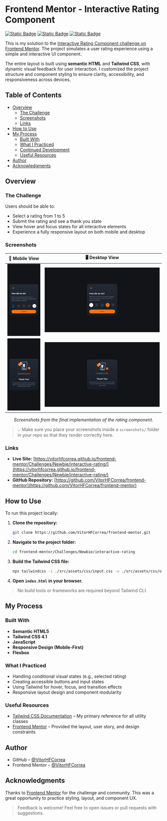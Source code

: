 # Frontend Mentor - Interactive Rating Component

[![Static Badge](https://img.shields.io/badge/HTML-%23E34F26?style=for-the-badge&logo=html5&labelColor=%23222222)](https://html.spec.whatwg.org/)
[![Static Badge](https://img.shields.io/badge/Tailwind%20CSS-%2306B6D4?style=for-the-badge&logo=tailwindcss&logoColor=%2306B6D4&labelColor=%23222222&color=%2306B6D4)](https://tailwindcss.com/)
[![Static Badge](https://img.shields.io/badge/JavaScript-%23F7DF1E?style=for-the-badge&logo=javascript&labelColor=%23222222)](https://developer.mozilla.org/en-US/docs/Web/JavaScript)

This is my solution to the [Interactive Rating Component challenge on Frontend Mentor](https://www.frontendmentor.io/challenges/interactive-rating-component-koxpeBUmI). The project simulates a user rating experience using a simple and interactive UI component.

The entire layout is built using **semantic HTML** and **Tailwind CSS**, with dynamic visual feedback for user interaction. I customized the project structure and component styling to ensure clarity, accessibility, and responsiveness across devices.

## Table of Contents

- [Overview](#overview)
  - [The Challenge](#the-challenge)
  - [Screenshots](#screenshots)
  - [Links](#links)
- [How to Use](#how-to-use)
- [My Process](#my-process)
  - [Built With](#built-with)
  - [What I Practiced](#what-i-practiced)
  - [Continued Development](#continued-development)
  - [Useful Resources](#useful-resources)
- [Author](#author)
- [Acknowledgments](#acknowledgments)

## Overview

### The Challenge

Users should be able to:

- Select a rating from 1 to 5
- Submit the rating and see a thank you state
- View hover and focus states for all interactive elements
- Experience a fully responsive layout on both mobile and desktop

### Screenshots

| 📱 Mobile View | 🖥️ Desktop View |
|----------------|-----------------|
| <img src="src/assets/images/screenshots/mobile1.png" width="170"/> | <img src="src/assets/images/screenshots/desktop1.png" width="700"/> |
| <img src="src/assets/images/screenshots/mobile2.png" width="170"/> | <img src="src/assets/images/screenshots/desktop2.png" width="700"/> |

<p align="center"><em>Screenshots from the final implementation of the rating component.</em></p>

> 💡 Make sure you place your screenshots inside a `screenshots/` folder in your repo so that they render correctly here.

### Links

- **Live Site:** [https://vitorhfcorrea.github.io/frontend-mentor/Challenges/Newbie/interactive-rating/](https://vitorhfcorrea.github.io/frontend-mentor/Challenges/Newbie/interactive-rating/)
- **GitHub Repository:** [https://github.com/VitorHFCorrea/frontend-mentor](https://github.com/VitorHFCorrea/frontend-mentor)

## How to Use

To run this project locally:

1. **Clone the repository:**
   ```bash
   git clone https://github.com/VitorHFCorrea/frontend-mentor.git
   ```

2. **Navigate to the project folder:**
   ```bash
   cd frontend-mentor/Challenges/Newbie/interactive-rating
   ```

3. **Build the Tailwind CSS file:**
   ```bash
   npx tailwindcss -i ./src/assets/css/input.css -o ./src/assets/css/output.css --watch
   ```

4. **Open `index.html` in your browser.**

> No build tools or frameworks are required beyond Tailwind CLI.

## My Process

### Built With

- **Semantic HTML5**
- **Tailwind CSS 4.1**
- **JavaScript**
- **Responsive Design (Mobile-First)**
- **Flexbox**

### What I Practiced

- Handling conditional visual states (e.g., selected rating)
- Creating accessible buttons and input states
- Using Tailwind for hover, focus, and transition effects
- Responsive layout design and component modularity

### Useful Resources

- [Tailwind CSS Documentation](https://tailwindcss.com/docs) – My primary reference for all utility classes
- [Frontend Mentor](https://www.frontendmentor.io/) – Provided the layout, user story, and design constraints

## Author

- GitHub – [@VitorHFCorrea](https://github.com/VitorHFCorrea)
- Frontend Mentor – [@VitorHFCorrea](https://www.frontendmentor.io/profile/VitorHFCorrea)

## Acknowledgments

Thanks to [Frontend Mentor](https://www.frontendmentor.io/) for the challenge and community. This was a great opportunity to practice styling, layout, and component UX.

> Feedback is welcome! Feel free to open issues or pull requests with suggestions.
